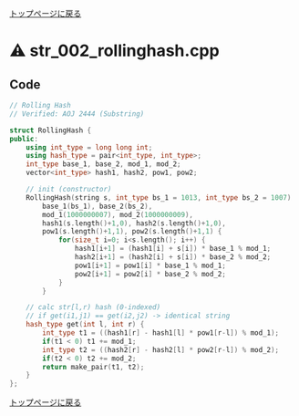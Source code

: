 <!-- Mathjax Support -->
<script type="text/javascript" async
  src="https://cdn.mathjax.org/mathjax/latest/MathJax.js?config=TeX-MML-AM_CHTML">
</script>


[トップページに戻る](../index.html)

# :warning: str\_002\_rollinghash.cpp

## Code

```cpp
// Rolling Hash
// Verified: AOJ 2444 (Substring)

struct RollingHash {
public:
    using int_type = long long int;
    using hash_type = pair<int_type, int_type>;
    int_type base_1, base_2, mod_1, mod_2;
    vector<int_type> hash1, hash2, pow1, pow2;

    // init (constructor)
    RollingHash(string s, int_type bs_1 = 1013, int_type bs_2 = 1007) :
        base_1(bs_1), base_2(bs_2),
        mod_1(1000000007), mod_2(1000000009),
        hash1(s.length()+1,0), hash2(s.length()+1,0),
        pow1(s.length()+1,1), pow2(s.length()+1,1) {
            for(size_t i=0; i<s.length(); i++) {
                hash1[i+1] = (hash1[i] + s[i]) * base_1 % mod_1;
                hash2[i+1] = (hash2[i] + s[i]) * base_2 % mod_2;
                pow1[i+1] = pow1[i] * base_1 % mod_1;
                pow2[i+1] = pow2[i] * base_2 % mod_2;
            }
        }

    // calc str[l,r) hash (0-indexed)
    // if get(i1,j1) == get(i2,j2) -> identical string
    hash_type get(int l, int r) {
        int_type t1 = ((hash1[r] - hash1[l] * pow1[r-l]) % mod_1);
        if(t1 < 0) t1 += mod_1;
        int_type t2 = ((hash2[r] - hash2[l] * pow2[r-l]) % mod_2);
        if(t2 < 0) t2 += mod_2;
        return make_pair(t1, t2);
    }
};

```

[トップページに戻る](../index.html)
